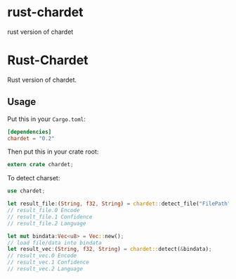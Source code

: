 # rust-chardet
rust version of chardet

Rust-Chardet
=========================

Rust version of chardet.

## Usage

Put this in your `Cargo.toml`:

```toml
[dependencies]
chardet = "0.2"
```

Then put this in your crate root:

```rust
extern crate chardet;
```

To detect charset:

```rust
use chardet;

let result_file:(String, f32, String) = chardet::detect_file("FilePath");
// result_file.0 Encode
// result_file.1 Confidence
// result_file.2 Language

let mut bindata:Vec<u8> = Vec::new();
// load file/data into bindata
let result_vec:(String, f32, String) = chardet::detect(&bindata);
// result_vec.0 Encode
// result_vec.1 Confidence
// result_vec.2 Language
```

